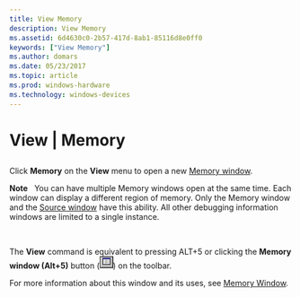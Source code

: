 ```yaml
---
title: View Memory
description: View Memory
ms.assetid: 6d4630c0-2b57-417d-8ab1-85116d8e0ff0
keywords: ["View Memory"]
ms.author: domars
ms.date: 05/23/2017
ms.topic: article
ms.prod: windows-hardware
ms.technology: windows-devices
---
```


# View | Memory


## <span id="ddk_view_memory_dbg"></span><span id="DDK_VIEW_MEMORY_DBG"></span>


Click **Memory** on the **View** menu to open a new [Memory window](memory-window.md).

**Note**   You can have multiple Memory windows open at the same time. Each window can display a different region of memory. Only the Memory window and the [Source window](source-window.md) have this ability. All other debugging information windows are limited to a single instance.

 

The **View** command is equivalent to pressing ALT+5 or clicking the **Memory window (Alt+5)** button (![screen shot of the memory button](images/tbmem.png)) on the toolbar.

For more information about this window and its uses, see [Memory Window](memory-window.md).

 

 





